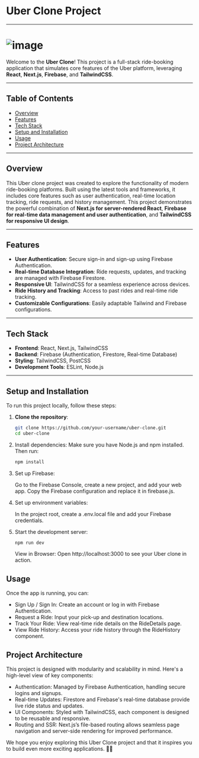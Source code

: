 # Uber Clone Project

---

# ![image](https://github.com/user-attachments/assets/a05eaed3-61c0-4d03-9f19-911894f29bae)


Welcome to the **Uber Clone**! This project is a full-stack ride-booking application that simulates core features of the Uber platform, leveraging **React**, **Next.js**, **Firebase**, and **TailwindCSS**.

---

## Table of Contents
- [Overview](#overview)
- [Features](#features)
- [Tech Stack](#tech-stack)
- [Setup and Installation](#setup-and-installation)
- [Usage](#usage)
- [Project Architecture](#project-architecture)

---

## Overview
This Uber clone project was created to explore the functionality of modern ride-booking platforms. Built using the latest tools and frameworks, it includes core features such as user authentication, real-time location tracking, ride requests, and history management. This project demonstrates the powerful combination of **Next.js for server-rendered React**, **Firebase for real-time data management and user authentication**, and **TailwindCSS for responsive UI design**.

---

## Features
- **User Authentication**: Secure sign-in and sign-up using Firebase Authentication.
- **Real-time Database Integration**: Ride requests, updates, and tracking are managed with Firebase Firestore.
- **Responsive UI**: TailwindCSS for a seamless experience across devices.
- **Ride History and Tracking**: Access to past rides and real-time ride tracking.
- **Customizable Configurations**: Easily adaptable Tailwind and Firebase configurations.

---

## Tech Stack
- **Frontend**: React, Next.js, TailwindCSS
- **Backend**: Firebase (Authentication, Firestore, Real-time Database)
- **Styling**: TailwindCSS, PostCSS
- **Development Tools**: ESLint, Node.js

---

## Setup and Installation

To run this project locally, follow these steps:

1. **Clone the repository**:
   ```bash
   git clone https://github.com/your-username/uber-clone.git
   cd uber-clone

2. Install dependencies: Make sure you have Node.js and npm installed. Then run:
    ```bash
    npm install
    ```

3. Set up Firebase:

    Go to the Firebase Console, create a new project, and add your web app.
    Copy the Firebase configuration and replace it in firebase.js.

4. Set up environment variables:

    In the project root, create a .env.local file and add your Firebase credentials.

5. Start the development server:

    ```bash
    npm run dev
    ```

    View in Browser:
        Open http://localhost:3000 to see your Uber clone in action.

## Usage

Once the app is running, you can:

  - Sign Up / Sign In: Create an account or log in with Firebase Authentication.
  - Request a Ride: Input your pick-up and destination locations.
  - Track Your Ride: View real-time ride details on the RideDetails page.
  - View Ride History: Access your ride history through the RideHistory component.

## Project Architecture

This project is designed with modularity and scalability in mind. Here's a high-level view of key components:

  - Authentication: Managed by Firebase Authentication, handling secure logins and signups.
  - Real-time Updates: Firestore and Firebase's real-time database provide live ride status and updates.
  - UI Components: Styled with TailwindCSS, each component is designed to be reusable and responsive.
  - Routing and SSR: Next.js’s file-based routing allows seamless page navigation and server-side rendering for improved performance.

We hope you enjoy exploring this Uber Clone project and that it inspires you to build even more exciting applications. 🚗💨

